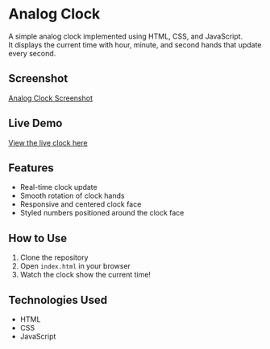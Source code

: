 # Analog Clock

A simple analog clock implemented using HTML, CSS, and JavaScript.  
It displays the current time with hour, minute, and second hands that update every second.

## Screenshot

[Analog Clock Screenshot](https://github.com/alpha1207vj/Analog-Clock-/blob/cf191f038d0c1750f91e4d4276676adcea8aa62f/Screenshot%202025-08-08%20162955.png)



## Live Demo

[View the live clock here]()

## Features

- Real-time clock update  
- Smooth rotation of clock hands  
- Responsive and centered clock face  
- Styled numbers positioned around the clock face

## How to Use

1. Clone the repository  
2. Open `index.html` in your browser  
3. Watch the clock show the current time!

## Technologies Used

- HTML  
- CSS  
- JavaScript
